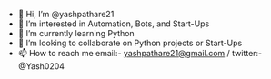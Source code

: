 - 👋 Hi, I’m @yashpathare21
- 👀 I’m interested in Automation, Bots, and Start-Ups
- 🌱 I’m currently learning Python
- 💞️ I’m looking to collaborate on Python projects or Start-Ups
- 📫 How to reach me email:- yashpathare21@gmail.com  /  twitter:- @Yash0204


<!---
yashpathare21/yashpathare21 is a ✨ special ✨ repository because its `README.md` (this file) appears on your GitHub profile.
You can click the Preview link to take a look at your changes.
--->
